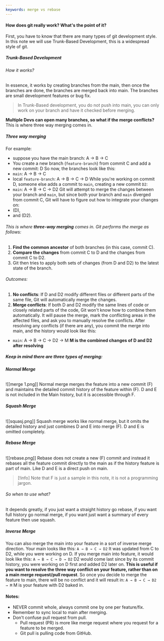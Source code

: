 ```yaml
---
keywords: merge vs rebase
---
```

#### How does git really work? What's the point of it?
First, you have to know that there are many types of git development style.
In this note we will use Trunk-Based Development, this is a widespread style of git.
##### Trunk-Based Development
###### How it works?
In essence, it works by creating branches from the main, then once the branches are done, the branches are merged back into main.
The branches are small development features or bug fix.
>In Trunk-Based development, you do not push into main, you can only work on your branch and have it checked before merging.

**Multiple Devs can open many branches, so what if the merge conflicts?** This is where three way merging comes in.
##### Three way merging
For example:
- suppose you have the main branch: A → B → C
- You create a new branch (`feature-branch`) from commit C and add a new commit: D
So now, the branches look like this:
- `main`: A → B → C
- local `feature-branch`: A → B → C → D
While you're working on commit D, someone else adds a commit to `main`, creating a new commit `D2`:
- `main`: A → B → C → D2
Git will attempt to merge the changes between your branch and `main`, but since both your branch and `main` diverged from commit C, Git will have to figure out how to integrate your changes on: 
-  (D), 
- and (D2).
###### This is where **three-way merging** comes in. Git performs the merge as follows:
1. **Find the common ancestor** of both branches (in this case, commit C).
2. **Compare the changes** from commit C to D and the changes from commit C to D2.
3. Git then tries to apply both sets of changes (from D and D2) to the latest state of the branch.
###### Outcomes:
1. **No conflicts**: If D and D2 modify different files or different parts of the same file, Git will automatically merge the changes.
2. **Merge conflicts**: If both D and D2 modify the same lines of code or closely related parts of the code, Git won't know how to combine them automatically. It will pause the merge, mark the conflicting areas in the affected files, and ask you to manually resolve the conflicts.
After resolving any conflicts (if there are any), you commit the merge into main, and the history would look like this:
- `main`: A → B → C → D2 → M
**M is the combined changes of D and D2 after resolving**
##### Keep in mind there are three types of merging:
###### **Normal Merge**
![[merge 1.png]]
Normal merge merges the feature into a new commit (F) and maintains the detailed commit history of the feature within (F). 
D and E is not included in the Main history, but it is accessible through F.
###### **Squash Merge**
![[squasj.png]]
Squash merge works like normal merge, but it omits the detailed history and just combines D and E into merge (F). 
D and E is omitted completely.
###### **Rebase Merge**
![[rebase.png]]
Rebase does not create a new (F) commit and instead it rebases all the feature commit directly to the main as if the history feature is part of main.
Like D and E is a direct push on main.
>[!info]
>Note that F is just a sample in this note, it is not a programming jargon.
###### So when to use what?
It depends greatly, if you just want a straight history go rebase, if you want full history go normal merge, if you want just want a summary of every feature then use squash.
##### Inverse Merge 
You can also merge the main into your feature in a sort of inverse merge direction.
Your main looks like this:
`A → B → C → D2` 
	It was updated from C to D2, while you were working on D.
If you merge main into feature, it would look like this:
`A → B → C → D → D2`
D2 would come last since by its commit history, you were working on D first and added D2 later on.
**This is useful if you want to resolve the three way conflict on your feature, rather than on a main merge request/pull request**.
So once you decide to merge the feature to main, there will be no conflict and it will result in:
`A → B → C → D2 → M` 
M is your feature with D2 baked in.
#### Notes:
- NEVER commit whole, always commit one by one per feature/fix.
- Remember to sync local to main after merging.
- Don't confuse pull request from pull. 
	- Pull request (PR) is more like merge request where you request for a feature to be merged.
	- Git pull is pulling code from GitHub.